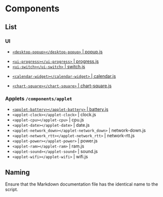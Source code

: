 # Components

## List
<!-- KEEP ALPHABETICAL ORDER -->

### UI
* [`<desktop-popup></desktop-popup>` | popup.js](popup.md)
- [`<ui-progress></ui-progress>` | progress.js](progress.md)
- [`<ui-switch></ui-switch>` | switch.js](switch.md)

* [`<calendar-widget></calendar-widget>` | calendar.js](calendar.md)

- [`<chart-square></chart-square>` | chart-square.js](chart-square.md)


### Applets `/components/applet`
* [`<applet-battery></applet-battery>` | battery.js](applet/battery.md)
* `<applet-clock></applet-clock>` | clock.js
* `<applet-cpu></applet-cpu>` | cpu.js
* `<applet-date></applet-date>` | date.js
* `<applet-network_down></applet-network_down>` | network-down.js
* `<applet-network_rtt></applet-network_rtt>` | network-rtt.js
* `<applet-power></applet-power>` | power.js
* `<applet-ram></applet-ram>` | ram.js
* `<applet-sound></applet-sound>` | sound.js
* `<applet-wifi></applet-wifi>` | wifi.js



## Naming
Ensure that the Markdown documentation file has the identical name to the script.
